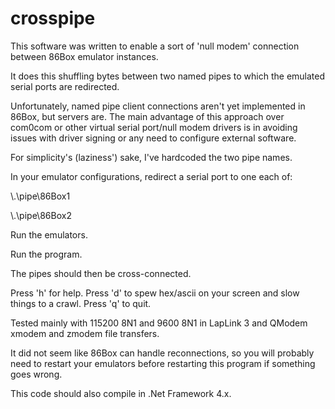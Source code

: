 # crosspipe

This software was written to enable a sort of 'null modem' connection between 86Box emulator instances.

It does this shuffling bytes between two named pipes to which the emulated serial ports are redirected.

Unfortunately, named pipe client connections aren't yet implemented in 86Box, but servers are. The main advantage of this approach over com0com or other virtual serial port/null modem drivers is in avoiding issues with driver signing or any need to configure external software.

For simplicity's (laziness') sake, I've hardcoded the two pipe names.

In your emulator configurations, redirect a serial port to one each of:

\\.\pipe\86Box1

\\.\pipe\86Box2

Run the emulators.

Run the program.

The pipes should then be cross-connected.

Press 'h' for help. Press 'd' to spew hex/ascii on your screen and slow things to a crawl. Press 'q' to quit.

Tested mainly with 115200 8N1 and 9600 8N1 in LapLink 3 and QModem xmodem and zmodem file transfers.

It did not seem like 86Box can handle reconnections, so you will probably need to restart your emulators before restarting this program if something goes wrong.

This code should also compile in .Net Framework 4.x.